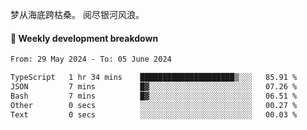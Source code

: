 梦从海底跨枯桑。
阅尽银河风浪。


#### 📝 Weekly development breakdown

<!--START_SECTION:waka-->

```txt
From: 29 May 2024 - To: 05 June 2024

TypeScript   1 hr 34 mins    █████████████████████▒░░░   85.91 %
JSON         7 mins          █▓░░░░░░░░░░░░░░░░░░░░░░░   07.26 %
Bash         7 mins          █▓░░░░░░░░░░░░░░░░░░░░░░░   06.51 %
Other        0 secs          ░░░░░░░░░░░░░░░░░░░░░░░░░   00.27 %
Text         0 secs          ░░░░░░░░░░░░░░░░░░░░░░░░░   00.03 %
```

<!--END_SECTION:waka-->



